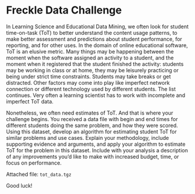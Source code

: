 # Freckle Data Challenge


In Learning Science and Educational Data Mining, we often look for
student time-on-task (ToT) to better understand the content usage
patterns, to make better assessment and predictions about student
performance, for reporting, and for other uses. In the domain of
online educational software, ToT is an elusive metric. Many things may
be happening between the moment when the software assigned an activity
to a student, and the moment when it registered that the student
finished the activity: students may be working in class or at home,
they may be leisurely practicing or being under strict time
constraints. Students may take breaks or get distracted. Other factors
may come into play like imperfect network connection or different
technology used by different students. The list continues. Very often
a learning scientist has to work with incomplete and imperfect ToT
data.

Nonetheless, we often need estimates of ToT. And that is where your
challenge begins. You received a data file with begin and end times
for different students doing the same problem, and how they were
scored. Using this dataset, develop an algorithm for estimating
student ToT for similar problems and use cases. Explain your
methodology, include supporting evidence and arguments, and apply your
algorithm to estimate ToT for the problem in this dataset. Include 
with your analysis a description of any improvements you’d like to 
make with increased budget, time, or focus on performance.

Attached file: `tot_data.tgz`

Good luck!
